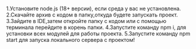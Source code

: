 1.Установите node.js (18+ версии), если среда у вас не установлена.
2.Скачайте архив с кодом в папку,откуда будете запускать проект.
3.Зайдите в IDE,затем откройте папку с кодом или с помощью терминала перейдите в корень папки.
4.Запустите команду npm i, для установки всех модулей для работы проекта.
5.Запустите команду npm start для запуска локального сервера с проектом!
